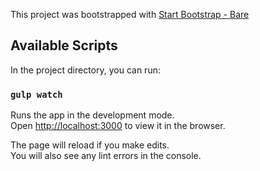 This project was bootstrapped with [Start Bootstrap - Bare](https://startbootstrap.com/templates/bare)

## Available Scripts

In the project directory, you can run:

### `gulp watch`

Runs the app in the development mode.<br>
Open [http://localhost:3000](http://localhost:3000) to view it in the browser.

The page will reload if you make edits.<br>
You will also see any lint errors in the console.
